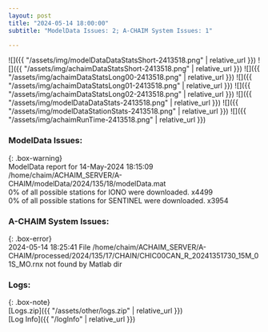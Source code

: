 ```yaml
---
layout: post
title: "2024-05-14 18:00:00"
subtitle: "ModelData Issues: 2; A-CHAIM System Issues: 1"

---
```


![]({{ "/assets/img/modelDataDataStatsShort-2413518.png" | relative_url }})
![]({{ "/assets/img/achaimDataStatsShort-2413518.png" | relative_url }})
![]({{ "/assets/img/achaimDataStatsLong00-2413518.png" | relative_url }})
![]({{ "/assets/img/achaimDataStatsLong01-2413518.png" | relative_url }})
![]({{ "/assets/img/achaimDataStatsLong02-2413518.png" | relative_url }})
![]({{ "/assets/img/modelDataDataStats-2413518.png" | relative_url }})
![]({{ "/assets/img/modelDataStationStats-2413518.png" | relative_url }})
![]({{ "/assets/img/achaimRunTime-2413518.png" | relative_url }})


### ModelData Issues:  
  
{: .box-warning}  
 ModelData report for 14-May-2024 18:15:09   
 /home/chaim/ACHAIM_SERVER/A-CHAIM/modelData/2024/135/18/modelData.mat   
 0% of all possible stations for IONO were downloaded. x4499   
 0% of all possible stations for SENTINEL were downloaded. x3954   
  
### A-CHAIM System Issues:  
  
{: .box-error}  
2024-05-14 18:25:41 File /home/chaim/ACHAIM_SERVER/A-CHAIM/processed/2024/135/17/CHAIN/CHIC00CAN_R_20241351730_15M_01S_MO.rnx not found by Matlab dir  

### Logs:  
  
{: .box-note}  
[Logs.zip]({{ "/assets/other/logs.zip" | relative_url }})  
[Log Info]({{ "/logInfo" | relative_url }})  
